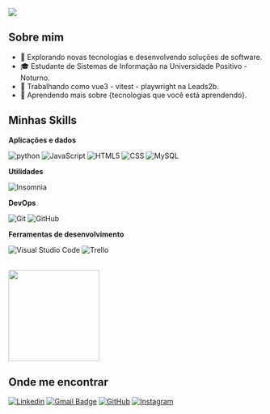 ![](https://komarev.com/ghpvc/?username=iuricode&color=006bed)

## Sobre mim

- 🤔 Explorando novas tecnologias e desenvolvendo soluções de software.
- 🎓 Estudante de Sistemas de Informação na Universidade Positivo - Noturno.
- 💼 Trabalhando como vue3 - vitest - playwright na Leads2b.
- 🌱 Aprendendo mais sobre {tecnologias que você está aprendendo}.

## Minhas Skills

**Aplicações e dados**

![python](    https://img.shields.io/badge/Python-3776AB?style=for-the-badge&logo=python&logoColor=white) 
![JavaScript](https://img.shields.io/badge/-JavaScript-333333?style=flat&logo=javascript)
![HTML5](https://img.shields.io/badge/-HTML5-333333?style=flat&logo=HTML5)
![CSS](https://img.shields.io/badge/-CSS-333333?style=flat&logo=CSS3&logoColor=1572B6)
![MySQL](https://img.shields.io/badge/-MySQL-333333?style=flat&logo=mysql)

**Utilidades**

![Insomnia](https://img.shields.io/badge/-Insomnia-333333?style=flat&logo=insomnia)

**DevOps**

![Git](https://img.shields.io/badge/-Git-333333?style=flat&logo=git)
![GitHub](https://img.shields.io/badge/-GitHub-333333?style=flat&logo=github)


**Ferramentas de desenvolvimento**

![Visual Studio Code](https://img.shields.io/badge/-Visual%20Studio%20Code-333333?style=flat&logo=visual-studio-code&logoColor=007ACC)
![Trello](https://img.shields.io/badge/-Trello-333333?style=flat&logo=trello&logoColor=007ACC)


<br/>

<a href="https://github.com/iuricode" title="Perfil do Iuri">
  <img height="180em" src="https://github-readme-stats.vercel.app/api?username=iuricode&theme=dracula&show_icons=true" />
</a>

## Onde me encontrar

[![Linkedin](https://img.shields.io/badge/-username-blue?style=flat-square&logo=Linkedin&logoColor=white)](https://www.linkedin.com/in/eduardo-lima-crr/)
[![Gmail Badge](https://img.shields.io/badge/-seuemail@email.com-006bed?style=flat-square&logo=Gmail&logoColor=white&link=mailto:SEU-EMAIL)](eduardolimacrr@gmail.com)
[![GitHub](https://img.shields.io/github/followers/iuricode?label=follow&style=social)](https://github.com/Eduardolimacrr/Eduardolimacrr/)
[![Instagram](https://img.shields.io/badge/Instagram-E4405F?style=for-the-badge&logo=instagram&logoColor=white)](https://instagram.com/eduardo_limx) 

